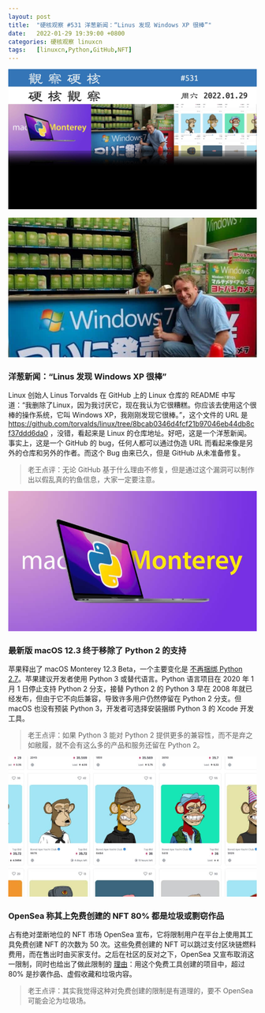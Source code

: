 ```yaml
---
layout: post
title:	"硬核观察 #531 洋葱新闻：“Linus 发现 Windows XP 很棒”"
date:	2022-01-29 19:39:00 +0800 
categories:	硬核观察 linuxcn 
tags:	[linuxcn,Python,GitHub,NFT]
---
```



![](/Asserts/Images/album/202201/29/193819f6ijfu3ju4vzjjpj.jpg)


![](/Asserts/Images/album/202201/29/193828ajcrlr83jr8but8j.jpg)


### 洋葱新闻：“Linus 发现 Windows XP 很棒”


Linux 创始人 Linus Torvalds 在 GitHub 上的 Linux 仓库的 README 中写道：“我删除了Linux，因为我讨厌它，现在我认为它很糟糕。你应该去使用这个很棒的操作系统，它叫 Windows XP，我刚刚发现它很棒。”，这个文件的 URL 是 <https://github.com/torvalds/linux/tree/8bcab0346d4fcf21b97046eb44db8cf37ddd6da0> ，没错，看起来是 Linux 的仓库地址。好吧，这是一个洋葱新闻。事实上，这是一个 GitHub 的 bug，任何人都可以通过伪造 URL 而看起来像是另外的仓库和另外的作者。而这个 Bug 由来已久，但是 GitHub 从未准备修复。



> 
> 老王点评：无论 GitHub 基于什么理由不修复，但是通过这个漏洞可以制作出以假乱真的钓鱼信息，大家一定要注意。
> 
> 
> 


![](/Asserts/Images/album/202201/29/193839n87irhuzaa8ryw68.jpg)


### 最新版 macOS 12.3 终于移除了 Python 2 的支持


苹果释出了 macOS Monterey 12.3 Beta，一个主要变化是 [不再捆绑 Python 2.7](https://developer.apple.com/documentation/macos-release-notes/macos-12_3-release-notes#Python)。苹果建议开发者使用 Python 3 或替代语言。Python 语言项目在 2020 年 1 月 1 日停止支持 Python 2 分支，接替 Python 2 的 Python 3 早在 2008 年就已经发布，但由于它不向后兼容，导致许多用户仍然停留在 Python 2 分支。但 macOS 也没有预装 Python 3，开发者可选择安装捆绑 Python 3 的 Xcode 开发工具。



> 
> 老王点评：如果 Python 3 能对 Python 2 提供更多的兼容性，而不是弃之如敝履，就不会有这么多的产品和服务还留在 Python 2。
> 
> 
> 


![](/Asserts/Images/album/202201/29/193857mzln82ib80i1j8tu.jpg)


### OpenSea 称其上免费创建的 NFT 80% 都是垃圾或剽窃作品


占有绝对垄断地位的 NFT 市场 OpenSea 宣布，它将限制用户在平台上使用其工具免费创建 NFT 的次数为 50 次。这些免费创建的 NFT 可以跳过支付区块链燃料费用，而在售出时由买家支付。之后在社区的反对之下，OpenSea 又宣布取消这一限制，同时也给出了做此限制的 [理由](https://twitter.com/opensea/status/1486843201352716289)：用这个免费工具创建的项目中，超过 80% 是抄袭作品、虚假收藏和垃圾内容。



> 
> 老王点评：其实我觉得这种对免费创建的限制是有道理的，要不 OpenSea 可能会沦为垃圾场。
> 
> 
>
